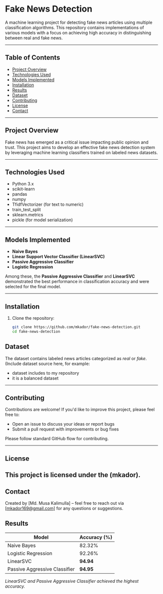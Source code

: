 # Fake News Detection

A machine learning project for detecting fake news articles using multiple classification algorithms. This repository contains implementations of various models with a focus on achieving high accuracy in distinguishing between real and fake news.

---

## Table of Contents

- [Project Overview](#project-overview)  
- [Technologies Used](#technologies-used)  
- [Models Implemented](#models-implemented)  
- [Installation](#installation)   
- [Results](#results)  
- [Dataset](#dataset)  
- [Contributing](#contributing)  
- [License](#license)  
- [Contact](#contact)  

---

## Project Overview

Fake news has emerged as a critical issue impacting public opinion and trust. This project aims to develop an effective fake news detection system by leveraging machine learning classifiers trained on labeled news datasets.

---

## Technologies Used

- Python 3.x  
- scikit-learn  
- pandas  
- numpy
- TfidfVectorizer  (for text to numeric)
- train_test_split
- sklearn.metrics  
- pickle (for model serialization)  

---

## Models Implemented

- **Naive Bayes**  
- **Linear Support Vector Classifier (LinearSVC)**  
- **Passive Aggressive Classifier**  
- **Logistic Regression**  

Among these, the **Passive Aggressive Classifier** and **LinearSVC** demonstrated the best performance in classification accuracy and were selected for the final model.

---

## Installation

1. Clone the repository:

   ```bash
   git clone https://github.com/mkador/fake-news-detection.git
   cd fake-news-detection

## Dataset

The dataset contains labeled news articles categorized as *real* or *fake*.  
(Include dataset source here, for example:  
- dataset includes to my repository
- it is a balanced dataset

---

## Contributing

Contributions are welcome! If you'd like to improve this project, please feel free to:  
- Open an issue to discuss your ideas or report bugs  
- Submit a pull request with improvements or bug fixes  

Please follow standard GitHub flow for contributing.

---

## License

This project is licensed under the (mkador).  
---

## Contact

Created by [Md. Musa Kalimulla] – feel free to reach out via [mkador169@gmail.com] for any questions or suggestions.



## Results

| Model                       | Accuracy (%) |
|-----------------------------|--------------|
| Naive Bayes                 | 82.32%        |
| Logistic Regression         | 92.26%        |
| LinearSVC                   | **94.94**    |
| Passive Aggressive Classifier | **94.95** |

*LinearSVC and Passive Aggressive Classifier achieved the highest accuracy.*

